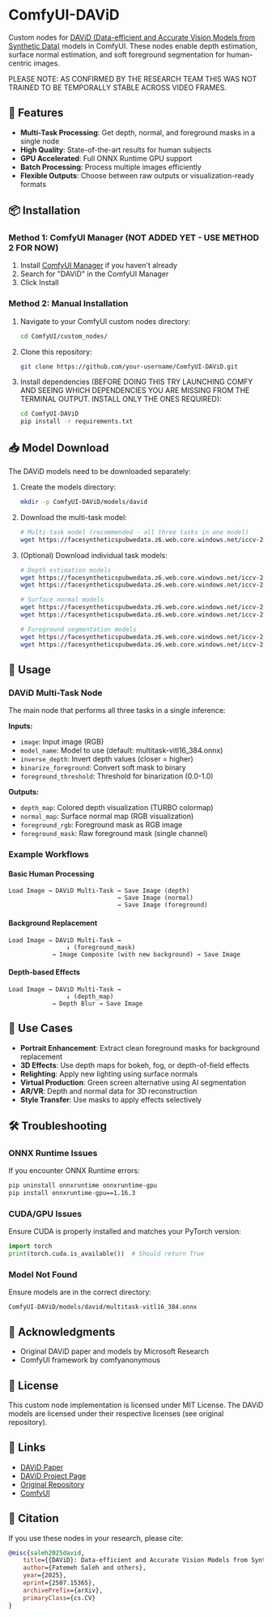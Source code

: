 # ComfyUI-DAViD

Custom nodes for [DAViD (Data-efficient and Accurate Vision Models from Synthetic Data)](https://microsoft.github.io/DAViD) models in ComfyUI. These nodes enable depth estimation, surface normal estimation, and soft foreground segmentation for human-centric images.

PLEASE NOTE: AS CONFIRMED BY THE RESEARCH TEAM THIS WAS NOT TRAINED TO BE TEMPORALLY STABLE ACROSS VIDEO FRAMES.

## 🌟 Features

- **Multi-Task Processing**: Get depth, normal, and foreground masks in a single node
- **High Quality**: State-of-the-art results for human subjects
- **GPU Accelerated**: Full ONNX Runtime GPU support
- **Batch Processing**: Process multiple images efficiently
- **Flexible Outputs**: Choose between raw outputs or visualization-ready formats

## 📦 Installation

### Method 1: ComfyUI Manager (NOT ADDED YET - USE METHOD 2 FOR NOW)

1. Install [ComfyUI Manager](https://github.com/ltdrdata/ComfyUI-Manager) if you haven't already
2. Search for "DAViD" in the ComfyUI Manager
3. Click Install

### Method 2: Manual Installation

1. Navigate to your ComfyUI custom nodes directory:
   ```bash
   cd ComfyUI/custom_nodes/
   ```

2. Clone this repository:
   ```bash
   git clone https://github.com/your-username/ComfyUI-DAViD.git
   ```

3. Install dependencies (BEFORE DOING THIS TRY LAUNCHING COMFY AND SEEING WHICH DEPENDENCIES YOU ARE MISSING FROM THE TERMINAL OUTPUT. INSTALL ONLY THE ONES REQUIRED):
   ```bash
   cd ComfyUI-DAViD
   pip install -r requirements.txt
   ```

## 📥 Model Download

The DAViD models need to be downloaded separately:

1. Create the models directory:
   ```bash
   mkdir -p ComfyUI-DAViD/models/david
   ```

2. Download the multi-task model:
   ```bash
   # Multi-task model (recommended - all three tasks in one model)
   wget https://facesyntheticspubwedata.z6.web.core.windows.net/iccv-2025/models/multi-task-model-vitl16_384.onnx -O ComfyUI-DAViD/models/david/multitask-vitl16_384.onnx
   ```

3. (Optional) Download individual task models:
   ```bash
   # Depth estimation models
   wget https://facesyntheticspubwedata.z6.web.core.windows.net/iccv-2025/models/depth-model-vitb16_384.onnx -O ComfyUI-DAViD/models/david/depth-vitb16_384.onnx
   wget https://facesyntheticspubwedata.z6.web.core.windows.net/iccv-2025/models/depth-model-vitl16_384.onnx -O ComfyUI-DAViD/models/david/depth-vitl16_384.onnx
   
   # Surface normal models
   wget https://facesyntheticspubwedata.z6.web.core.windows.net/iccv-2025/models/normal-model-vitb16_384.onnx -O ComfyUI-DAViD/models/david/normal-vitb16_384.onnx
   wget https://facesyntheticspubwedata.z6.web.core.windows.net/iccv-2025/models/normal-model-vitl16_384.onnx -O ComfyUI-DAViD/models/david/normal-vitl16_384.onnx
   
   # Foreground segmentation models  
   wget https://facesyntheticspubwedata.z6.web.core.windows.net/iccv-2025/models/foreground-segmentation-model-vitb16_384.onnx -O ComfyUI-DAViD/models/david/foreground-vitb16_384.onnx
   wget https://facesyntheticspubwedata.z6.web.core.windows.net/iccv-2025/models/foreground-segmentation-model-vitl16_384.onnx -O ComfyUI-DAViD/models/david/foreground-vitl16_384.onnx
   ```

## 🚀 Usage

### DAViD Multi-Task Node

The main node that performs all three tasks in a single inference:

**Inputs:**
- `image`: Input image (RGB)
- `model_name`: Model to use (default: multitask-vitl16_384.onnx)
- `inverse_depth`: Invert depth values (closer = higher)
- `binarize_foreground`: Convert soft mask to binary
- `foreground_threshold`: Threshold for binarization (0.0-1.0)

**Outputs:**
- `depth_map`: Colored depth visualization (TURBO colormap)
- `normal_map`: Surface normal map (RGB visualization)
- `foreground_rgb`: Foreground mask as RGB image
- `foreground_mask`: Raw foreground mask (single channel)

### Example Workflows

#### Basic Human Processing
```
Load Image → DAViD Multi-Task → Save Image (depth)
                              → Save Image (normal)
                              → Save Image (foreground)
```

#### Background Replacement
```
Load Image → DAViD Multi-Task → 
                ↓ (foreground_mask)
            → Image Composite (with new background) → Save Image
```

#### Depth-based Effects
```
Load Image → DAViD Multi-Task →
                ↓ (depth_map)
            → Depth Blur → Save Image
```

## 🎯 Use Cases

- **Portrait Enhancement**: Extract clean foreground masks for background replacement
- **3D Effects**: Use depth maps for bokeh, fog, or depth-of-field effects
- **Relighting**: Apply new lighting using surface normals
- **Virtual Production**: Green screen alternative using AI segmentation
- **AR/VR**: Depth and normal data for 3D reconstruction
- **Style Transfer**: Use masks to apply effects selectively

## 🛠️ Troubleshooting

### ONNX Runtime Issues
If you encounter ONNX Runtime errors:
```bash
pip uninstall onnxruntime onnxruntime-gpu
pip install onnxruntime-gpu==1.16.3
```

### CUDA/GPU Issues
Ensure CUDA is properly installed and matches your PyTorch version:
```python
import torch
print(torch.cuda.is_available())  # Should return True
```

### Model Not Found
Ensure models are in the correct directory:
```
ComfyUI-DAViD/models/david/multitask-vitl16_384.onnx
```

## 🙏 Acknowledgments

- Original DAViD paper and models by Microsoft Research
- ComfyUI framework by comfyanonymous

## 📄 License

This custom node implementation is licensed under MIT License.
The DAViD models are licensed under their respective licenses (see original repository).

## 🔗 Links

- [DAViD Paper](https://arxiv.org/abs/2507.15365)
- [DAViD Project Page](https://microsoft.github.io/DAViD)
- [Original Repository](https://github.com/microsoft/DAViD)
- [ComfyUI](https://github.com/comfyanonymous/ComfyUI)

## 📝 Citation

If you use these nodes in your research, please cite:
```bibtex
@misc{saleh2025david,
    title={{DAViD}: Data-efficient and Accurate Vision Models from Synthetic Data},
    author={Fatemeh Saleh and others},
    year={2025},
    eprint={2507.15365},
    archivePrefix={arXiv},
    primaryClass={cs.CV}
}
``` 